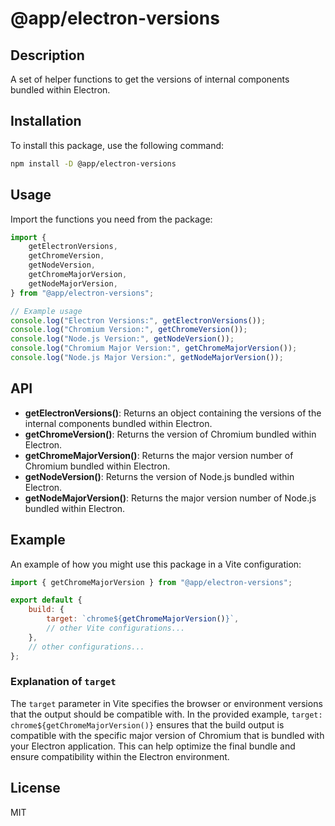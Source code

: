# @app/electron-versions

## Description

A set of helper functions to get the versions of internal components bundled within Electron.

## Installation

To install this package, use the following command:

```bash
npm install -D @app/electron-versions
```

## Usage

Import the functions you need from the package:

```javascript
import {
    getElectronVersions,
    getChromeVersion,
    getNodeVersion,
    getChromeMajorVersion,
    getNodeMajorVersion,
} from "@app/electron-versions";

// Example usage
console.log("Electron Versions:", getElectronVersions());
console.log("Chromium Version:", getChromeVersion());
console.log("Node.js Version:", getNodeVersion());
console.log("Chromium Major Version:", getChromeMajorVersion());
console.log("Node.js Major Version:", getNodeMajorVersion());
```

## API

- **getElectronVersions()**: Returns an object containing the versions of the internal components bundled within Electron.
- **getChromeVersion()**: Returns the version of Chromium bundled within Electron.
- **getChromeMajorVersion()**: Returns the major version number of Chromium bundled within Electron.
- **getNodeVersion()**: Returns the version of Node.js bundled within Electron.
- **getNodeMajorVersion()**: Returns the major version number of Node.js bundled within Electron.

## Example

An example of how you might use this package in a Vite configuration:

```javascript
import { getChromeMajorVersion } from "@app/electron-versions";

export default {
    build: {
        target: `chrome${getChromeMajorVersion()}`,
        // other Vite configurations...
    },
    // other configurations...
};
```

### Explanation of `target`

The `target` parameter in Vite specifies the browser or environment versions that the output should be compatible with. In the provided example, `target: chrome${getChromeMajorVersion()}` ensures that the build output is compatible with the specific major version of Chromium that is bundled with your Electron application. This can help optimize the final bundle and ensure compatibility within the Electron environment.

## License

MIT
